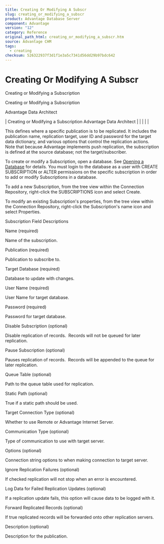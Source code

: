 ```yaml
---
title: Creating Or Modifying A Subscr
slug: creating_or_modifying_a_subscr
product: Advantage Database Server
component: Advantage
version: "12"
category: Reference
original_path_html: creating_or_modifying_a_subscr.htm
source: Advantage CHM
tags:
  - creating
checksum: 526322937f3d1f1e3a5c7341d56dd29b97bdc642
---
```


# Creating Or Modifying A Subscr

Creating or Modifying a Subscription

Creating or Modifying a Subscription

Advantage Data Architect

| Creating or Modifying a Subscription  Advantage Data Architect |  |  |  |  |

This defines where a specific publication is to be replicated. It includes the publication name, replication target, user ID and password for the target data dictionary, and various options that control the replication actions. Note that because Advantage implements push replication, the subscription is defined at the source database; not the target/subscriber.

To create or modify a Subscription, open a database. See [Opening a Database](arc_opening_a_database2.md) for details. You must login to the database as a user with CREATE SUBSCRIPTION or ALTER permissions on the specific subscription in order to add or modify Subscriptions in a database.

To add a new Subscription, from the tree view within the Connection Repository, right-click the SUBSCRIPTIONS icon and select Create.

To modify an existing Subscription's properties, from the tree view within the Connection Repository, right-click the Subscription's name icon and select Properties.

Subscription Field Descriptions

Name (required)

Name of the subscription.

Publication (required)

Publication to subscribe to.

Target Database (required)

Database to update with changes.

User Name (required)

User Name for target database.

Password (required)

Password for target database.

Disable Subscription (optional)

Disable replication of records.  Records will not be queued for later replication.

Pause Subscription (optional)

Pauses replication of records.  Records will be appended to the queue for later replication.

Queue Table (optional)

Path to the queue table used for replication.

Static Path (optional)

True if a static path should be used.

Target Connection Type (optional)

Whether to use Remote or Advantage Internet Server.

Communication Type (optional)

Type of communication to use with target server.

Options (optional)

Connection string options to when making connection to target server.

Ignore Replication Failures (optional)

If checked replication will not stop when an error is encountered.

Log Data for Failed Replication Updates (optional)

If a replication update fails, this option will cause data to be logged with it.

Forward Replicated Records (optional)

If true replicated records will be forwarded onto other replication servers.

Description (optional)

Description for the publication.
